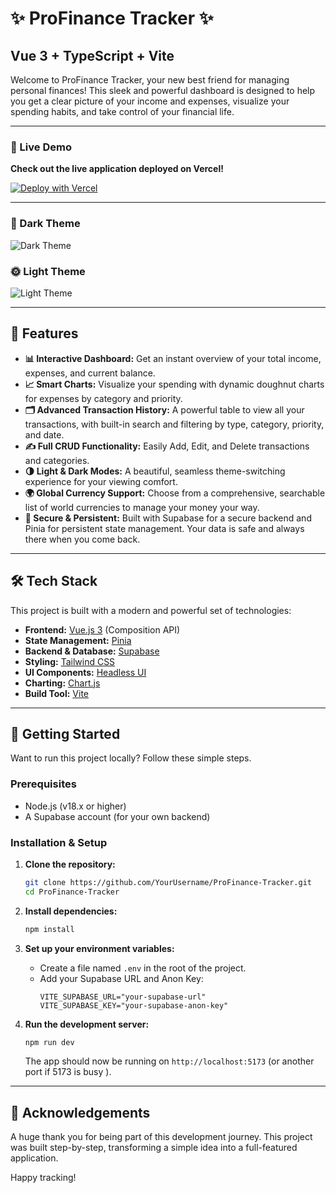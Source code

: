 # ✨ ProFinance Tracker ✨

## Vue 3 + TypeScript + Vite

Welcome to ProFinance Tracker, your new best friend for managing personal finances! This sleek and powerful dashboard is designed to help you get a clear picture of your income and expenses, visualize your spending habits, and take control of your financial life.

---

### 🚀 Live Demo

**Check out the live application deployed on Vercel!**

[![Deploy with Vercel](https://vercel.com/button )](https://your-vercel-app-link.vercel.app )

---

### 🌙 Dark Theme
![Dark Theme]([url=https://ibb.co/gZd623HX][img]https://i.ibb.co/gZd623HX/Dark-Theme.png[/img][/url])

### 🌞 Light Theme
![Light Theme](https://i.ibb.co/cKrsY46W/Light-Theme.png)

---

## 🌟 Features

*   **📊 Interactive Dashboard:** Get an instant overview of your total income, expenses, and current balance.
*   **📈 Smart Charts:** Visualize your spending with dynamic doughnut charts for expenses by category and priority.
*   **🗂️ Advanced Transaction History:** A powerful table to view all your transactions, with built-in search and filtering by type, category, priority, and date.
*   **✍️ Full CRUD Functionality:** Easily Add, Edit, and Delete transactions and categories.
*   **🌗 Light & Dark Modes:** A beautiful, seamless theme-switching experience for your viewing comfort.
*   **🌍 Global Currency Support:** Choose from a comprehensive, searchable list of world currencies to manage your money your way.
*   **🔐 Secure & Persistent:** Built with Supabase for a secure backend and Pinia for persistent state management. Your data is safe and always there when you come back.

---

## 🛠️ Tech Stack

This project is built with a modern and powerful set of technologies:

*   **Frontend:** [Vue.js 3](https://vuejs.org/ ) (Composition API)
*   **State Management:** [Pinia](https://pinia.vuejs.org/ )
*   **Backend & Database:** [Supabase](https://supabase.io/ )
*   **Styling:** [Tailwind CSS](https://tailwindcss.com/ )
*   **UI Components:** [Headless UI](https://headlessui.dev/ )
*   **Charting:** [Chart.js](https://www.chartjs.org/ )
*   **Build Tool:** [Vite](https://vitejs.dev/ )

---

## 🏁 Getting Started

Want to run this project locally? Follow these simple steps.

### Prerequisites

*   Node.js (v18.x or higher)
*   A Supabase account (for your own backend)

### Installation & Setup

1.  **Clone the repository:**
    ```bash
    git clone https://github.com/YourUsername/ProFinance-Tracker.git
    cd ProFinance-Tracker
    ```

2.  **Install dependencies:**
    ```bash
    npm install
    ```

3.  **Set up your environment variables:**
    *   Create a file named `.env` in the root of the project.
    *   Add your Supabase URL and Anon Key:
        ```
        VITE_SUPABASE_URL="your-supabase-url"
        VITE_SUPABASE_KEY="your-supabase-anon-key"
        ```

4.  **Run the development server:**
    ```bash
    npm run dev
    ```
    The app should now be running on `http://localhost:5173` (or another port if 5173 is busy ).

---

## 💖 Acknowledgements

A huge thank you for being part of this development journey. This project was built step-by-step, transforming a simple idea into a full-featured application.

Happy tracking!

